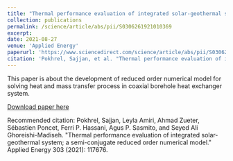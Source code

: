 ```yaml
---
title: "Thermal performance evaluation of integrated solar-geothermal system; a semi-conjugate reduced order numerical model"
collection: publications
permalink: /science/article/abs/pii/S0306261921010369
excerpt: 
date: 2021-08-27
venue: 'Applied Energy'
paperurl: 'https://www.sciencedirect.com/science/article/abs/pii/S0306261921010369'
citation: 'Pokhrel, Sajjan, et al. "Thermal performance evaluation of integrated solar-geothermal system; a semi-conjugate reduced order numerical model." Applied Energy 303 (2021): 117676.'
---
```


This paper is about the development of reduced order numerical model for solving heat and mass transfer process in coaxial borehole heat exchanger system.

[Download paper here](https://www.sciencedirect.com/science/article/abs/pii/S0306261921010369)

Recommended citation: Pokhrel, Sajjan, Leyla Amiri, Ahmad Zueter, Sébastien Poncet, Ferri P. Hassani, Agus P. Sasmito, and Seyed Ali Ghoreishi-Madiseh. "Thermal performance evaluation of integrated solar-geothermal system; a semi-conjugate reduced order numerical model." Applied Energy 303 (2021): 117676.